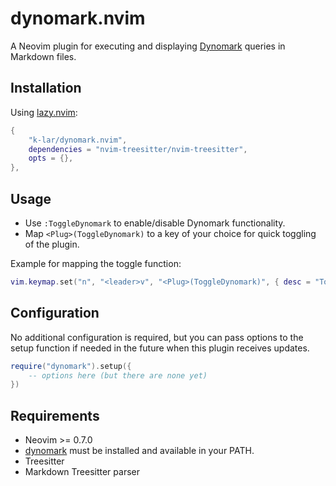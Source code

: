 # dynomark.nvim

A Neovim plugin for executing and displaying [Dynomark](https://github.com/k-lar/dynomark) queries in Markdown files.

## Installation

Using [lazy.nvim](https://github.com/folke/lazy.nvim):

```lua
{
    "k-lar/dynomark.nvim",
    dependencies = "nvim-treesitter/nvim-treesitter",
    opts = {},
},
```

## Usage

- Use `:ToggleDynomark` to enable/disable Dynomark functionality.
- Map `<Plug>(ToggleDynomark)` to a key of your choice for quick toggling of the plugin.

Example for mapping the toggle function:

```lua
vim.keymap.set("n", "<leader>v", "<Plug>(ToggleDynomark)", { desc = "Toggle Dynomark" })
```

## Configuration

No additional configuration is required, but you can pass options to the setup function if needed in the future when this plugin receives updates.

```lua
require("dynomark").setup({
    -- options here (but there are none yet)
})
```

## Requirements

- Neovim >= 0.7.0
- [dynomark](https://github.com/k-lar/dynomark) must be installed and available in your PATH.
- Treesitter
- Markdown Treesitter parser

